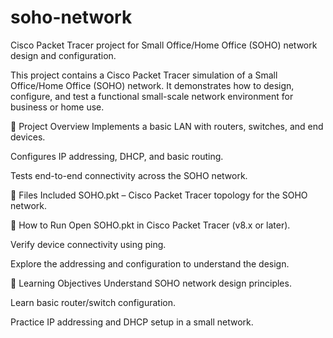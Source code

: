 # soho-network
Cisco Packet Tracer project for Small Office/Home Office (SOHO) network design and configuration.

This project contains a Cisco Packet Tracer simulation of a Small Office/Home Office (SOHO) network. It demonstrates how to design, configure, and test a functional small-scale network environment for business or home use.

🔹 Project Overview
Implements a basic LAN with routers, switches, and end devices.

Configures IP addressing, DHCP, and basic routing.

Tests end-to-end connectivity across the SOHO network.

🔹 Files Included
SOHO.pkt – Cisco Packet Tracer topology for the SOHO network.

🔹 How to Run
Open SOHO.pkt in Cisco Packet Tracer (v8.x or later).

Verify device connectivity using ping.

Explore the addressing and configuration to understand the design.

🔹 Learning Objectives
Understand SOHO network design principles.

Learn basic router/switch configuration.

Practice IP addressing and DHCP setup in a small network.

